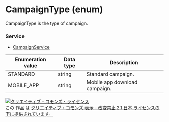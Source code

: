 # CampaignType (enum)
CampaignType is the type of campaign.

### Service
+ [CampaignService](./services/CampaignService.md)

| Enumeration value | Data type | Description | 
|---|---|---|
| STANDARD| string| Standard campaign. |
| MOBILE_APP| string| Mobile app download campaign. |

<a rel="license" href="http://creativecommons.org/licenses/by-nd/2.1/jp/"><img alt="クリエイティブ・コモンズ・ライセンス" style="border-width:0" src="https://i.creativecommons.org/l/by-nd/2.1/jp/88x31.png" /></a><br />この 作品 は <a rel="license" href="http://creativecommons.org/licenses/by-nd/2.1/jp/">クリエイティブ・コモンズ 表示 - 改変禁止 2.1 日本 ライセンスの下に提供されています。</a>
